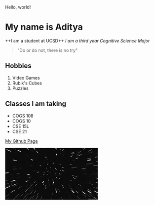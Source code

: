 Hello, world!

# My name is Aditya

++I am a student at UCSD++
*I am a third year Cognitive Science Major*

> "Do or do not, there is no try"

## Hobbies
1. Video Games
2. Rubik's Cubes
3. Puzzles

## Classes I am taking
- COGS 108
- COGS 10
- CSE 15L
- CSE 21

[My Github Page](https://github.com/adityatom19/)

![Star Wars Warpspeed](galaxy.jpeg)

